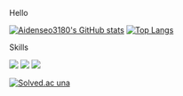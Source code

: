 Hello

[![Aidenseo3180's GitHub stats](https://github-readme-stats.vercel.app/api?username=Aidenseo3180&theme=swift&show_icons=true)](https://github.com/Aidenseo3180/github-readme-stats)
[![Top Langs](https://github-readme-stats.vercel.app/api/top-langs/?username=Aidenseo3180&layout=compact)](https://github.com/Aidenseo3180/github-readme-stats)

Skills

<img src="https://img.shields.io/badge/C++-61DAFB?style=flat&logo=C++&logoColor=white"/> <img src="https://img.shields.io/badge/JavaScript-f59e42?style=flat&logo=JavaScript&logoColor=black"/> <img src="https://img.shields.io/badge/Python-427bf5?style=flat&logo=Python&logoColor=yellow"/>


[![Solved.ac una](http://mazassumnida.wtf/api/generate_badge?boj=Aidenseo3180)](https://solved.ac/Aidenseo3180)<br/>

